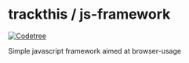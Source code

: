 trackthis / js-framework
========================

[![Codetree](https://codetree.com/images/managed-with-codetree.svg)](https://codetree.com/projects/gX1r)

Simple javascript framework aimed at browser-usage
